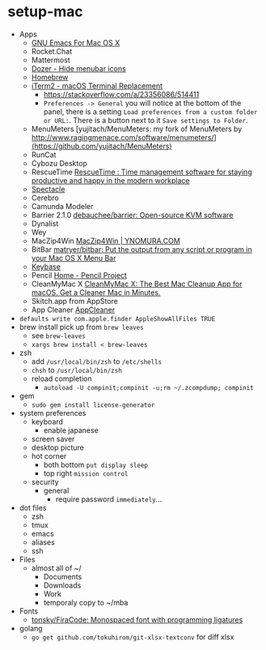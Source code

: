 # setup-mac

- Apps
  - [GNU Emacs For Mac OS X](https://emacsformacosx.com/)
  - Rocket.Chat
  - Mattermost
  - [Dozer - Hide menubar icons](https://dozermac.com/)
  - [Homebrew](https://brew.sh/)
  - [iTerm2 - macOS Terminal Replacement](https://www.iterm2.com/)
    - https://stackoverflow.com/a/23356086/514411
    - `Preferences -> General` you will notice at the bottom of the panel, there is a setting `Load preferences from a custom folder or URL:`. There is a button next to it `Save settings to Folder`.
  - MenuMeters [yujitach/MenuMeters: my fork of MenuMeters by http://www.ragingmenace.com/software/menumeters/](https://github.com/yujitach/MenuMeters)
  - RunCat
  - Cybozu Desktop
  - RescueTime [RescueTime : Time management software for staying productive and happy in the modern workplace](https://www.rescuetime.com/)
  - [Spectacle](https://www.spectacleapp.com/)
  - Cerebro
  - Camunda Modeler
  - Barrier 2.1.0 [debauchee/barrier: Open-source KVM software](https://github.com/debauchee/barrier)
  - Dynalist
  - Wey
  - MacZip4Win [MacZip4Win | YNOMURA.COM](http://ynomura.com/home/?page_id=116)
  - BitBar [matryer/bitbar: Put the output from any script or program in your Mac OS X Menu Bar](https://github.com/matryer/bitbar)
  - [Keybase](https://keybase.io/docs/the_app/install_macos)
  - Pencil [Home - Pencil Project](http://pencil.evolus.vn/)
  - CleanMyMac X [CleanMyMac X: The Best Mac Cleanup App for macOS. Get a Cleaner Mac in Minutes.](https://macpaw.com/cleanmymac)
  - Skitch.app from AppStore
  - App Cleaner [AppCleaner](https://freemacsoft.net/appcleaner/)
- `defaults write com.apple.finder AppleShowAllFiles TRUE`
- brew install pick up from `brew leaves`
  - see `brew-leaves`
  - `xargs brew install < brew-leaves`
- zsh
  - add `/usr/local/bin/zsh` to `/etc/shells`
  - `chsh` to `/usr/local/bin/zsh`
  - reload completion
    - `autoload -U compinit;compinit -u;rm ~/.zcompdump; compinit`
- gem
  - `sudo gem install license-generator`
- system preferences
  - keyboard
    - enable japanese
  - screen saver
  - desktop picture
  - hot corner
    - both bottom `put display sleep`
    - top right `mission control`
  - security
    - general
      - require password `immediately`...
- dot files
  - zsh
  - tmux
  - emacs
  - aliases
  - ssh
- Files
  - almost all of ~/
    - Documents
    - Downloads
    - Work
    - temporaly copy to ~/mba
- Fonts
  - [tonsky/FiraCode: Monospaced font with programming ligatures](https://github.com/tonsky/FiraCode)
- golang
  - `go get github.com/tokuhirom/git-xlsx-textconv` for diff xlsx
